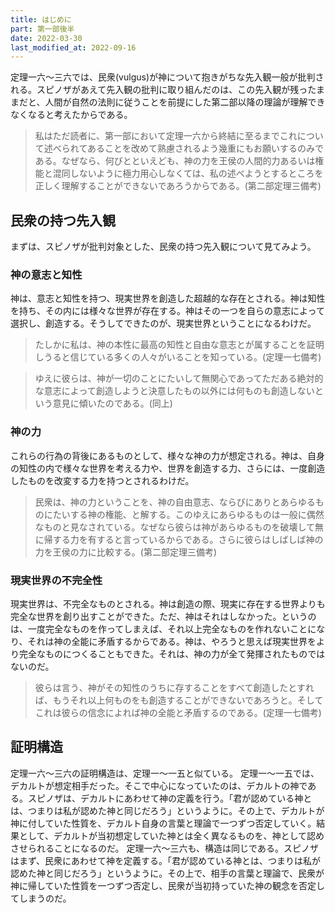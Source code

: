 ```yaml
---
title: はじめに
part: 第一部後半
date: 2022-03-30
last_modified_at: 2022-09-16
---
```


定理一六～三六では、民衆(vulgus)が神について抱きがちな先入観一般が批判される。スピノザがあえて先入観の批判に取り組んだのは、この先入観が残ったままだと、人間が自然の法則に従うことを前提にした第二部以降の理論が理解できなくなると考えたからである。

>私はただ読者に、第一部において定理一六から終結に至るまでこれについて述べられてあることを改めて熟慮されるよう幾重にもお願いするのみである。なぜなら、何びとといえども、神の力を王侯の人間的力あるいは権能と混同しないように極力用心しなくては、私の述べようとするところを正しく理解することができないであろうからである。(第二部定理三備考)

## 民衆の持つ先入観

まずは、スピノザが批判対象とした、民衆の持つ先入観について見てみよう。

### 神の意志と知性

神は、意志と知性を持つ、現実世界を創造した超越的な存在とされる。神は知性を持ち、その内には様々な世界が存在する。神はその一つを自らの意志によって選択し、創造する。そうしてできたのが、現実世界ということになるわけだ。

>たしかに私は、神の本性に最高の知性と自由な意志とが属することを証明しうると信じている多くの人々がいることを知っている。(定理一七備考)

>ゆえに彼らは、神が一切のことにたいして無関心であってただある絶対的な意志によって創造しようと決意したもの以外には何ものも創造しないという意見に傾いたのである。(同上)

### 神の力

これらの行為の背後にあるものとして、様々な神の力が想定される。神は、自身の知性の内で様々な世界を考える力や、世界を創造する力、さらには、一度創造したものを改変する力を持つとされるわけだ。

>民衆は、神の力ということを、神の自由意志、ならびにありとあらゆるものにたいする神の権能、と解する。このゆえにあらゆるものは一般に偶然なものと見なされている。なぜなら彼らは神があらゆるものを破壊して無に帰する力を有すると言っているからである。さらに彼らはしばしば神の力を王侯の力に比較する。(第二部定理三備考)

### 現実世界の不完全性

現実世界は、不完全なものとされる。神は創造の際、現実に存在する世界よりも完全な世界を創り出すことができた。ただ、神はそれはしなかった。というのは、一度完全なものを作ってしまえば、それ以上完全なものを作れないことになり、それは神の全能に矛盾するからである。神は、やろうと思えば現実世界をより完全なものにつくることもできた。それは、神の力が全て発揮されたものではないのだ。

>彼らは言う、神がその知性のうちに存することをすべて創造したとすれば、もうそれ以上何ものをも創造することができないであろうと。そしてこれは彼らの信念によれば神の全能と矛盾するのである。(定理一七備考)

## 証明構造

定理一六～三六の証明構造は、定理一～一五と似ている。
定理一～一五では、デカルトが想定相手だった。そこで中心になっていたのは、デカルトの神である。スピノザは、デカルトにあわせて神の定義を行う。「君が認めている神とは、つまりは私が認めた神と同じだろう」というように。その上で、デカルトが神に付していた性質を、デカルト自身の言葉と理論で一つずつ否定していく。結果として、デカルトが当初想定していた神とは全く異なるものを、神として認めさせられることになるのだ。
定理一六～三六も、構造は同じである。スピノザはまず、民衆にあわせて神を定義する。「君が認めている神とは、つまりは私が認めた神と同じだろう」というように。その上で、相手の言葉と理論で、民衆が神に帰していた性質を一つずつ否定し、民衆が当初持っていた神の観念を否定してしまうのだ。
